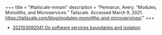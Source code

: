 +++
title = "#tailscale-mmam"
description = "Pennarun, Avery. “Modules, Monoliths, and Microservices.” Tailscale. Accessed March 9, 2021. https://tailscale.com/blog/modules-monoliths-and-microservices/."
+++
- [202103092041 On software services boundaries and isolation](/zettelkasten/202103092041-on-software-services-boundaries-and-isolation)
